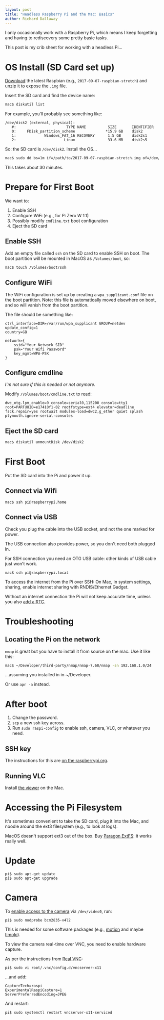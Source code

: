 ```yaml
---
layout: post
title: "Headless Raspberry Pi and the Mac: Basics"
author: Richard Dallaway
---
```


I only occasionally work with a Raspberry Pi,
which means I keep forgetting and having to rediscovery some pretty basic tasks.

This post is my crib sheet for working with a headless Pi...

<!-- break -->

# OS Install (SD Card set up)

[Download] the latest Raspbian (e.g., `2017-09-07-raspbian-stretch`) and unzip it to expose the `.img` file.

Insert the SD card and find the device name:

```bash
mac$ diskutil list
```

For example, you'll probably see something like:

```
/dev/disk2 (external, physical):
   #:                       TYPE NAME          SIZE       IDENTIFIER
   0:     FDisk_partition_scheme              *15.9 GB    disk2
   1:             Windows_FAT_16 RECOVERY      1.5 GB     disk2s1
   2:                      Linux               33.6 MB    disk2s5
```

So: the SD card is `/dev/disk2`. Install the OS...

```bash
mac$ sudo dd bs=1m if=/path/to/2017-09-07-raspbian-stretch.img of=/dev/disk2
```

This takes about 30 minutes.

# Prepare for First Boot

We want to:

1. Enable SSH
2. Configure WiFi (e.g., for Pi Zero W 1.1)
3. Possibly modify `cmdline.txt` boot configuration
4. Eject the SD card

## Enable SSH

Add an empty file called `ssh` on the SD card to enable SSH on boot. 
The boot partition will be mounted in MacOS as `/Volumes/boot`, so:

```bash
mac$ touch /Volumes/boot/ssh
```

## Configure WiFi

The WiFi configuration is set up by creating a `wpa_supplicant.conf` file on the boot partition.
Note: this file is automatically moved elsewhere on boot, and so will vanish from the boot partition.

The file should be something like:

```
ctrl_interface=DIR=/var/run/wpa_supplicant GROUP=netdev
update_config=1
country=GB

network={
    ssid="Your Network SID"
    psk="Your Wifi Password"
    key_mgmt=WPA-PSK
}
```

## Configure cmdline

_I'm not sure if this is needed or not anymore._

Modify `/Volumes/boot/cmdline.txt` to read:

```
dwc_otg.lpm_enable=0 console=serial0,115200 console=tty1 root=PARTUUID=e17410f1-02 rootfstype=ext4 elevator=deadline fsck.repair=yes rootwait modules-load=dwc2,g_ether quiet splash plymouth.ignore-serial-consoles
```

## Eject the SD card

``` bash
mac$ diskutil unmountDisk /dev/disk2
```

# First Boot

Put the SD card into the Pi and power it up.

## Connect via Wifi

```
mac$ ssh pi@raspberrypi.home
```

## Connect via USB

Check you plug the cable into the USB socket, and not the one marked for power.

The USB connection also provides power, so you don't need both plugged in.

For SSH connection you need an OTG USB cable: other kinds of USB cable just won't work.

```
mac$ ssh pi@raspberrypi.local
```

To access the internet from the Pi over SSH:
On Mac, in system settings, sharing, enable internet sharing with RNDIS/Ethernet Gadget.

Without an internet connection the Pi will not keep accurate time,
unless you also [add a RTC](https://raspberrypi.stackexchange.com/questions/4370/where-does-the-raspberry-pi-get-the-time-from#4372).


# Troubleshooting

## Locating the Pi on the network

`nmap` is great but you have to install it from source on the mac. Use it like this:

```bash
mac$ ~/Developer/third-party/nmap/nmap-7.60/nmap -sn 192.168.1.0/24
```


...assuming you installed in in ~/Developer.

Or use `apr -a` instead.

# After boot

1. Change the password.
2. `scp` a new ssh key across.
3. Run `sudo raspi-config` to enable ssh, camera, VLC, or whatever you need.

## SSH key

The instructions for this are [on the raspberrypi.org](https://www.raspberrypi.org/documentation/remote-access/ssh/passwordless.md).

## Running VLC

Install [the viewer](https://www.realvnc.com/en/connect/download/viewer/) on the Mac.


# Accessing the Pi Filesystem

It's sometimes convenient to take the SD card,
plug it into the Mac, and noodle around the ext3 filesystem (e.g., to look at logs).

MacOS doesn't support ext3 out of the box.
Buy [Paragon ExtFS](https://backstage.paragon-software.com/home/extfs-mac/): it works really well.

[Download]: https://www.raspberrypi.org/downloads/raspbian/

# Update

```
pi$ sudo apt-get update
pi$ sudo apt-get upgrade
```

# Camera

To [enable access to the camera](https://raspberrypi.stackexchange.com/questions/10480/raspi-camera-board-and-motion#26386) via `/dev/video0`, run:

```
pi$ sudo modprobe bcm2835-v4l2
```

This is needed for some software packages (e.g., [motion](https://motion-project.github.io/) and maybe [timolo](https://github.com/pageauc/pi-timolo)).

To view the camera real-time over VNC,
you need to enable hardware capture.

As per the instructions from [Real VNC](https://support.realvnc.com/Knowledgebase/Article/View/541/0/how-do-i-enable-the-experimental-direct-capture-feature-from-the-command-line):

```
pi$ sudo vi root/.vnc/config.d/vncserver-x11
```

...and add:

```
CaptureTech=raspi
ExperimentalRaspiCapture=1
ServerPreferredEncoding=JPEG
```

And restart:

```
pi$ sudo systemctl restart vncserver-x11-serviced
```




